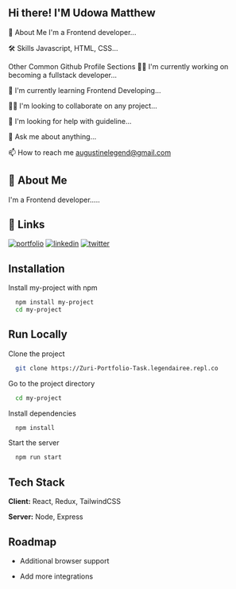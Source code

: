 

## Hi there! I'M Udowa Matthew

🚀 About Me
I'm a Frontend developer...

🛠 Skills
Javascript, HTML, CSS...



Other Common Github Profile Sections
👩‍💻 I'm currently working on becoming a fullstack developer...

🧠 I'm currently learning Frontend Developing...

👯‍♀️ I'm looking to collaborate on any project...

🤔 I'm looking for help with guideline...

💬 Ask me about anything...

📫 How to reach me augustinelegend@gmail.com
## 🚀 About Me
I'm a Frontend developer.....


## 🔗 Links
[![portfolio](https://img.shields.io/badge/my_portfolio-000?style=for-the-badge&logo=ko-fi&logoColor=white)](https://Zuri-Portfolio-Task.legendairee.repl.co/)
[![linkedin](https://img.shields.io/badge/linkedin-0A66C2?style=for-the-badge&logo=linkedin&logoColor=white)](https://www.linkedin.com/in/matthew-udowa-765b00209/)
[![twitter](https://img.shields.io/badge/twitter-1DA1F2?style=for-the-badge&logo=twitter&logoColor=white)](https://twitter.com/Legendarrh?t=GgJzOVWGnKz4xQE-hYEfvw&s=09/)


## Installation

Install my-project with npm

```bash
  npm install my-project
  cd my-project
```
    
## Run Locally

Clone the project

```bash
  git clone https://Zuri-Portfolio-Task.legendairee.repl.co
```

Go to the project directory

```bash
  cd my-project
```

Install dependencies

```bash
  npm install
```

Start the server

```bash
  npm run start
```


## Tech Stack

**Client:** React, Redux, TailwindCSS

**Server:** Node, Express


## Roadmap

- Additional browser support

- Add more integrations

